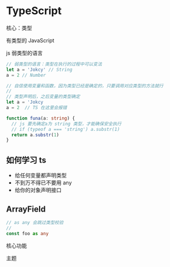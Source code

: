 # TypeScript

核心：类型

有类型的 JavaScript

js 弱类型的语言

```js
// 弱类型的语言：类型在执行的过程中可以变法
let a = 'Jokcy' // String
a = 2 // Number
```

```ts
// 自信使用变量和函数，因为类型已经是确定的，只要调用对应类型的方法就行
//
// 类型声明后，之后变量的类型确定
let a = 'Jokcy
a = 2  // TS 在这里会报错

function funa(a: string) {
  // js 要先确定a为 string 类型，才能确保安全执行
  // if (typeof a === 'string') a.substr(1)
  return a.substr(1)
}

```

## 如何学习 ts

- 给任何变量都声明类型
- 不到万不得已不要用 any
- 给你的对象声明接口

## ArrayField

```ts
// as any 会跳过类型校验
//
const foo as any

```

核心功能

主题
